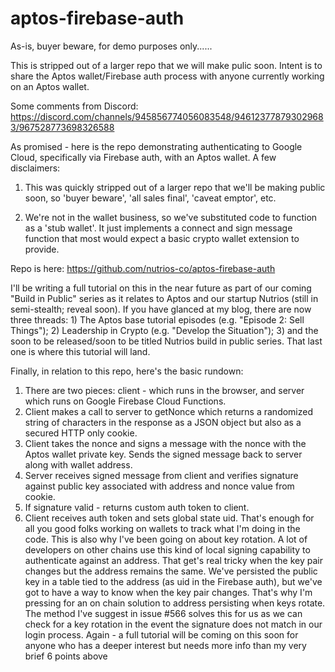 # aptos-firebase-auth
As-is, buyer beware, for demo purposes only......

This is stripped out of a larger repo that we will make pulic soon. Intent is to share the Aptos wallet/Firebase auth process with anyone currently working on an Aptos wallet.

Some comments from Discord:
https://discord.com/channels/945856774056083548/946123778793029683/967528773698326588

As promised - here is the repo demonstrating authenticating to Google Cloud, specifically via Firebase auth, with an Aptos wallet.  A few disclaimers:

1) This was quickly stripped out of a larger repo that we'll be making public soon, so 'buyer beware', 'all sales final', 'caveat emptor', etc.

2) We're not in the wallet business, so we've substituted code to function as a 'stub wallet'.  It just implements a connect and sign message function that most would expect a basic crypto wallet extension to provide.

Repo is here: https://github.com/nutrios-co/aptos-firebase-auth

I'll be writing a full tutorial on this in the near future as part of our coming "Build in Public" series as it relates to Aptos and our startup Nutrios (still in semi-stealth; reveal soon).  If you have glanced at my blog, there are now three threads: 1) The Aptos base tutorial episodes (e.g. "Episode 2: Sell Things"); 2) Leadership in Crypto (e.g. "Develop the Situation"); 3) and the soon to be released/soon to be titled Nutrios build in public series.  That last one is where this tutorial will land.

Finally, in relation to this repo, here's the basic rundown: 
1) There are two pieces: client - which runs in the browser, and server which runs on Google Firebase Cloud Functions.
2) Client makes a call to server to getNonce which returns a randomized string of characters in the response as a JSON object but also as a secured HTTP only cookie.
3) Client takes the nonce and signs a message with the nonce with the Aptos wallet private key. Sends the signed message back to server along with wallet address.
4) Server receives signed message from client and verifies signature against public key associated with address and nonce value from cookie.
5) If signature valid - returns custom auth token to client.
6) Client receives auth token and sets global state uid.
That's enough for all you good folks working on wallets to track what I'm doing in the code.  This is also why I've been going on about key rotation.  A lot of developers on other chains use this kind of local signing capability to authenticate against an address. That get's real tricky when the key pair changes but the address remains the same. We've persisted the public key in a table tied to the address (as uid in the Firebase auth), but we've got to have a way to know when the key pair changes. That's why I'm pressing for an on chain solution to address persisting when keys rotate. The method I've suggest in issue #566 solves this for us as we can check for a key rotation in the event the signature does not match in our login process. 
Again - a full tutorial will be coming on this soon for anyone who has a deeper interest but needs more info than my very brief 6 points above
